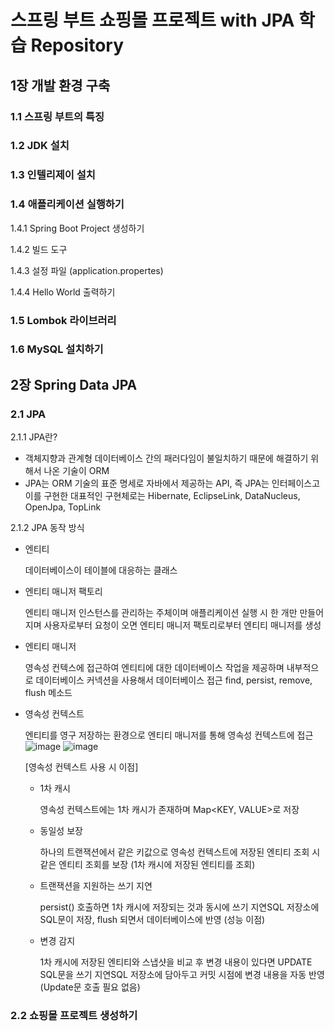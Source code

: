 # 스프링 부트 쇼핑몰 프로젝트 with JPA 학습 Repository

## 1장 개발 환경 구축

### 1.1 스프링 부트의 특징

### 1.2 JDK 설치

### 1.3 인텔리제이 설치

### 1.4 애플리케이션 실행하기

1.4.1 Spring Boot Project 생성하기
  
1.4.2 빌드 도구

1.4.3 설정 파일 (application.propertes)
  
1.4.4 Hello World 출력하기
  
### 1.5 Lombok 라이브러리
 
### 1.6 MySQL 설치하기

## 2장 Spring Data JPA

### 2.1 JPA

2.1.1 JPA란?

* 객체지향과 관계형 데이터베이스 간의 패러다임이 불일치하기 때문에 해결하기 위해서 나온 기술이 ORM
* JPA는 ORM 기술의 표준 명세로 자바에서 제공하는 API, 즉 JPA는 인터페이스고 이를 구현한 대표적인 구현체로는 Hibernate, EclipseLink, DataNucleus, OpenJpa, TopLink

2.1.2 JPA 동작 방식

* 엔티티
    
    데이터베이스이 테이블에 대응하는 클래스

* 엔티티 매니저 팩토리

    엔티티 매니저 인스턴스를 관리하는 주체이며 애플리케이션 실행 시 한 개만 만들어지며 사용자로부터 요청이 오면 엔티티 매니저 팩토리로부터 엔티티 매니저를 생성
    
* 엔티티 매니저

    영속성 컨텍스에 접근하여 엔티티에 대한 데이터베이스 작업을 제공하며 내부적으로 데이터베이스 커넥션을 사용해서 데이터베이스 접근
    find, persist, remove, flush 메소드

* 영속성 컨텍스트

    엔티티를 영구 저장하는 환경으로 엔티티 매니저를 통해 영속성 컨텍스트에 접근
    ![image](https://user-images.githubusercontent.com/126080146/226778294-345a818e-7398-4d41-ad36-ac18cf129f79.png)
    ![image](https://user-images.githubusercontent.com/126080146/226778325-cbd3446c-9d98-4794-a42e-0a34c9393f67.png)

    [영속성 컨텍스트 사용 시 이점]

    * 1차 캐시

        영속성 컨텍스트에는 1차 캐시가 존재하며 Map<KEY, VALUE>로 저장
        
    * 동일성 보장

        하나의 트랜잭션에서 같은 키값으로 영속성 컨텍스트에 저장된 엔티티 조회 시 같은 엔티티 조회를 보장 (1차 캐시에 저장된 엔티티를 조회)
        
    * 트랜잭션을 지원하는 쓰기 지연

        persist() 호출하면 1차 캐시에 저장되는 것과 동시에 쓰기 지연SQL 저장소에 SQL문이 저장, flush 되면서 데이터베이스에 반영 (성능 이점)
        
    * 변경 감지

        1차 캐시에 저장된 엔티티와 스냅샷을 비교 후 변경 내용이 있다면 UPDATE SQL문을 쓰기 지연SQL 저장소에 담아두고 커밋 시점에 변경 내용을 자동 반영 (Update문 호출 필요 없음)

### 2.2 쇼핑몰 프로젝트 생성하기



